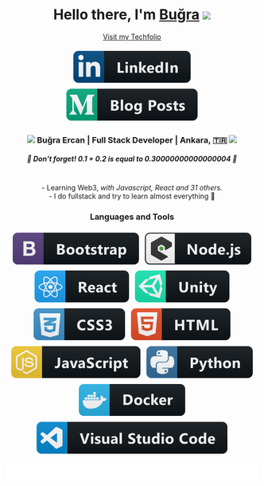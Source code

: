 <div align="center">
   <h1>Hello there, I'm <a href="https://bugraisadev.vercel.app/">Buğra</a> <img src="https://media.giphy.com/media/hvRJCLFzcasrR4ia7z/giphy.gif" width="25px"> </h1>
</div>

<p align="center"><a href="https://bugraisadev.vercel.app/">Visit my Techfolio</a></p>

<p align='center'>
     <a href="https://www.linkedin.com/in/bugraercan/">
    <img src="svg/social/linkedin.svg" alt="linkedin" style="vertical-align:top; margin:6px 4px">
  </a>     <a href="https://medium.com/@sanshigo">
    <img src="svg/blogs/medium.svg" alt="medium" style="vertical-align:top; margin:6px 4px">
  </a>  
</p>

<div align="center">
<h3><img src="https://media.giphy.com/media/WUlplcMpOCEmTGBtBW/giphy.gif" width="45">  Buğra Ercan | Full Stack Developer | Ankara, 🇹🇷  <img src="https://media.giphy.com/media/WUlplcMpOCEmTGBtBW/giphy.gif" width="45"></h3>
</div>
 
 <h5 align="center">
   <i>🧠 Don't forget! 0.1 + 0.2 is equal to 0.30000000000000004 🧠</i>
  </h5>
<br />

<div align="center">
 - Learning Web3, <i>with Javascript, React and 31 others.</i>
</div>
<div align="center">
- I do fullstack and try to learn almost everything 🤯
</div>

<h3 align="center"> Languages and Tools </h3>

<p align="center">
  <!-- For more icons please follow  https://github.com/MikeCodesDotNET/ColoredBadges -->
<img src="svg/dev/frameworks/bootstrap.svg" alt="bootstrap" style="vertical-align:top; margin:6px 4px">
<img src="svg/dev/frameworks/nodejs_larger.svg" alt="nodejs_larger" style="vertical-align:top; margin:6px 4px">
<img src="svg/dev/frameworks/react.svg" alt="react" style="vertical-align:top; margin:6px 4px">
  <img src="svg/dev/frameworks/unity.svg" alt="unity" style="vertical-align:top; margin:6px 4px">
  <img src="svg/dev/languages/css3.svg" alt="css3" style="vertical-align:top; margin:6px 4px">
  <img src="svg/dev/languages/html.svg" alt="html" style="vertical-align:top; margin:6px 4px">
  <img src="svg/dev/languages/js.svg" alt="js" style="vertical-align:top; margin:6px 4px">
  <img src="svg/dev/languages/python.svg" alt="python" style="vertical-align:top; margin:6px 4px">
  <img src="svg/dev/tools/docker.svg" alt="docker" style="vertical-align:top; margin:6px 4px">
  <img src="svg/dev/tools/visualstudio_code.svg" alt="visualstudio_code" style="vertical-align:top; margin:6px 4px">
</p>

<img src="svg/marquee.svg" alt="marquee">
